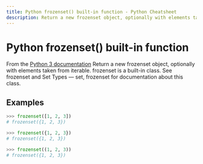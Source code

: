 ```yaml
---
title: Python frozenset() built-in function - Python Cheatsheet
description: Return a new frozenset object, optionally with elements taken from iterable. frozenset is a built-in class. See frozenset and Set Types — set, frozenset for documentation about this class.
---
```


<base-title :title="frontmatter.title" :description="frontmatter.description">

# Python frozenset() built-in function

</base-title>

<base-disclaimer>
  <base-disclaimer-title>
    From the <a target="_blank" href="https://docs.python.org/3/library/functions.html#frozenset">Python 3 documentation</a>
  </base-disclaimer-title>
  <base-disclaimer-content>
   Return a new frozenset object, optionally with elements taken from iterable. frozenset is a built-in class. See frozenset and Set Types — set, frozenset for documentation about this class.
  </base-disclaimer-content>
</base-disclaimer>

## Examples

```python
>>> frozenset([1, 2, 3])
# frozenset({1, 2, 3})

>>> frozenset({1, 2, 3})
# frozenset({1, 2, 3})

>>> frozenset((1, 2, 3))
# frozenset({1, 2, 3})
```
